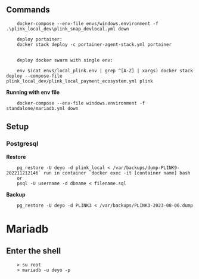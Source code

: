 ## Commands
```
    docker-compose --env-file envs/windows.environment -f .\plink_local_dev\plink_snap_devlocal.yml down
    
    deploy portainer:
    docker stack deploy -c portainer-agent-stack.yml portainer


    deploy docker swarm with single env:
     
    env $(cat envs/local_plink.env | grep ^[A-Z] | xargs) docker stack deploy --compose-file plink_local_dev/plink_local_payment_ecosystem.yml plink
```
**Running with env file**
```
    docker-compose --env-file windows.environment -f standalone/mariadb.yml down
```

## Setup
### Postgresql
**Restore** 
```
    pg_restore -U deyo -d plink_local < /var/backups/dump-PLINK9-202211212146` run in container `docker exec -it [container name] bash
    or
    psql -U username -d dbname < filename.sql
```
**Backup**
```
    pg_restore -U deyo -d PLINK3 < /var/backups/PLINK3-2023-08-06.dump
```

# Mariadb
## Enter the shell
```
    > su root
    > mariadb -u deyo -p
```
